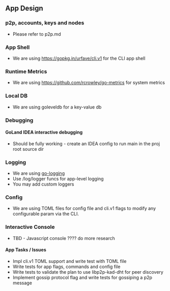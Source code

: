 ## App Design

### p2p, accounts, keys and nodes
- Please refer to p2p.md

### App Shell
- We are using https://gopkg.in/urfave/cli.v1 for the CLI app shell

### Runtime Metrics
- We are using https://github.com/rcrowley/go-metrics for system metrics

### Local DB
- We are using goleveldb for a key-value db

### Debugging

#### GoLand IDEA interactive debugging
- Should be fully working - create an IDEA config to run main in the proj root source dir

### Logging
- We are using [go-logging](https://github.com/op/go-logging)
- Use /log/logger funcs for app-level logging
- You may add custom loggers

### Config
- We are using TOML files for config file and cli.v1 flags to modify any configurable param via the CLI.

### Interactive Console
- TBD - Javascript console ???? do more research

#### App Tasks / Issues
- Impl cli.v1 TOML support and write test with TOML file
- Write tests for app flags, commands and config file
- Write tests to validate the plan to use libp2p-kad-dht for peer discovery
- Implement gossip protocol flag and write tests for gossiping a p2p message